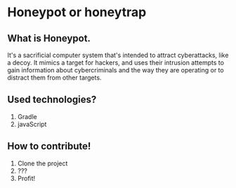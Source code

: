 # Honeypot or honeytrap

## What is Honeypot.

It's a sacrificial computer system that's intended to attract cyberattacks, like a decoy. It mimics a target for hackers, and uses their intrusion attempts to gain information about cybercriminals and the way they are operating or to distract them from other targets.

## Used technologies?

1. Gradle
2. javaScript

## How to contribute!

1. Clone the project
2. ???
3. Profit!
